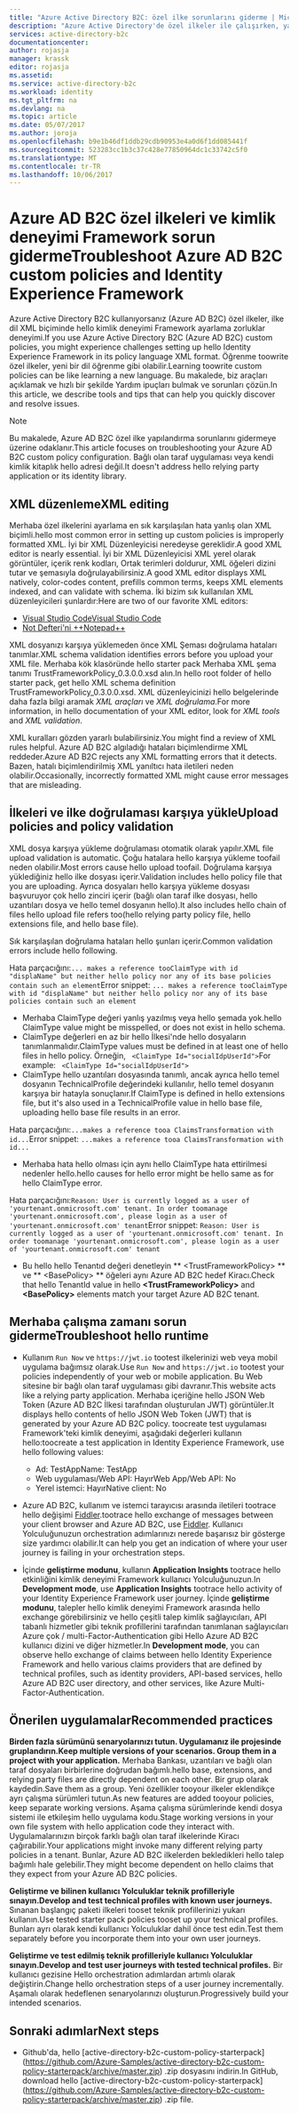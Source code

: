 ```yaml
---
title: "Azure Active Directory B2C: özel ilke sorunlarını giderme | Microsoft Docs"
description: "Azure Active Directory'de özel ilkeler ile çalışırken, yaklaşımlar hakkında toosolving hataları öğrenin."
services: active-directory-b2c
documentationcenter: 
author: rojasja
manager: krassk
editor: rojasja
ms.assetid: 
ms.service: active-directory-b2c
ms.workload: identity
ms.tgt_pltfrm: na
ms.devlang: na
ms.topic: article
ms.date: 05/07/2017
ms.author: joroja
ms.openlocfilehash: b9e1b46df1ddb29cdb90953e4a0d6f1dd085441f
ms.sourcegitcommit: 523283cc1b3c37c428e77850964dc1c33742c5f0
ms.translationtype: MT
ms.contentlocale: tr-TR
ms.lasthandoff: 10/06/2017
---
```

# <a name="troubleshoot-azure-ad-b2c-custom-policies-and-identity-experience-framework"></a><span data-ttu-id="49351-103">Azure AD B2C özel ilkeleri ve kimlik deneyimi Framework sorun giderme</span><span class="sxs-lookup"><span data-stu-id="49351-103">Troubleshoot Azure AD B2C custom policies and Identity Experience Framework</span></span>

<span data-ttu-id="49351-104">Azure Active Directory B2C kullanıyorsanız (Azure AD B2C) özel ilkeler, ilke dil XML biçiminde hello kimlik deneyimi Framework ayarlama zorluklar deneyimi.</span><span class="sxs-lookup"><span data-stu-id="49351-104">If you use Azure Active Directory B2C (Azure AD B2C) custom policies, you might experience challenges setting up hello Identity Experience Framework in its policy language XML format.</span></span>  <span data-ttu-id="49351-105">Öğrenme toowrite özel ilkeler, yeni bir dil öğrenme gibi olabilir.</span><span class="sxs-lookup"><span data-stu-id="49351-105">Learning toowrite custom policies can be like learning a new language.</span></span> <span data-ttu-id="49351-106">Bu makalede, biz araçları açıklamak ve hızlı bir şekilde Yardım ipuçları bulmak ve sorunları çözün.</span><span class="sxs-lookup"><span data-stu-id="49351-106">In this article, we describe tools and tips that can help you quickly discover and resolve issues.</span></span> 

> [!NOTE]
> <span data-ttu-id="49351-107">Bu makalede, Azure AD B2C özel ilke yapılandırma sorunlarını gidermeye üzerine odaklanır.</span><span class="sxs-lookup"><span data-stu-id="49351-107">This article focuses on troubleshooting your Azure AD B2C custom policy configuration.</span></span> <span data-ttu-id="49351-108">Bağlı olan taraf uygulaması veya kendi kimlik kitaplık hello adresi değil.</span><span class="sxs-lookup"><span data-stu-id="49351-108">It doesn't address hello relying party application or its identity library.</span></span>

## <a name="xml-editing"></a><span data-ttu-id="49351-109">XML düzenleme</span><span class="sxs-lookup"><span data-stu-id="49351-109">XML editing</span></span>

<span data-ttu-id="49351-110">Merhaba özel ilkelerini ayarlama en sık karşılaşılan hata yanlış olan XML biçimli.</span><span class="sxs-lookup"><span data-stu-id="49351-110">hello most common error in setting up custom policies is improperly formatted XML.</span></span> <span data-ttu-id="49351-111">İyi bir XML Düzenleyicisi neredeyse gereklidir.</span><span class="sxs-lookup"><span data-stu-id="49351-111">A good XML editor is nearly essential.</span></span> <span data-ttu-id="49351-112">İyi bir XML Düzenleyicisi XML yerel olarak görüntüler, içerik renk kodları, Ortak terimleri doldurur, XML öğeleri dizini tutar ve şemasıyla doğrulayabilirsiniz.</span><span class="sxs-lookup"><span data-stu-id="49351-112">A good XML editor displays XML natively, color-codes content, prefills common terms, keeps XML elements indexed, and can validate with schema.</span></span> <span data-ttu-id="49351-113">İki bizim sık kullanılan XML düzenleyicileri şunlardır:</span><span class="sxs-lookup"><span data-stu-id="49351-113">Here are two of our favorite XML editors:</span></span>

* [<span data-ttu-id="49351-114">Visual Studio Code</span><span class="sxs-lookup"><span data-stu-id="49351-114">Visual Studio Code</span></span>](https://code.visualstudio.com/)
* [<span data-ttu-id="49351-115">Not Defteri'ni ++</span><span class="sxs-lookup"><span data-stu-id="49351-115">Notepad++</span></span>](https://notepad-plus-plus.org/)

<span data-ttu-id="49351-116">XML dosyanızı karşıya yüklemeden önce XML Şeması doğrulama hataları tanımlar.</span><span class="sxs-lookup"><span data-stu-id="49351-116">XML schema validation identifies errors before you upload your XML file.</span></span> <span data-ttu-id="49351-117">Merhaba kök klasöründe hello starter pack Merhaba XML şema tanımı TrustFrameworkPolicy_0.3.0.0.xsd alın.</span><span class="sxs-lookup"><span data-stu-id="49351-117">In hello root folder of hello starter pack, get hello XML schema definition TrustFrameworkPolicy_0.3.0.0.xsd.</span></span> <span data-ttu-id="49351-118">XML düzenleyicinizi hello belgelerinde daha fazla bilgi aramak *XML araçları* ve *XML doğrulama*.</span><span class="sxs-lookup"><span data-stu-id="49351-118">For more information, in hello documentation of your XML editor, look for *XML tools* and *XML validation*.</span></span>

<span data-ttu-id="49351-119">XML kuralları gözden yararlı bulabilirsiniz.</span><span class="sxs-lookup"><span data-stu-id="49351-119">You might find a review of XML rules helpful.</span></span> <span data-ttu-id="49351-120">Azure AD B2C algıladığı hataları biçimlendirme XML reddeder.</span><span class="sxs-lookup"><span data-stu-id="49351-120">Azure AD B2C rejects any XML formatting errors that it detects.</span></span> <span data-ttu-id="49351-121">Bazen, hatalı biçimlendirilmiş XML yanıltıcı hata iletileri neden olabilir.</span><span class="sxs-lookup"><span data-stu-id="49351-121">Occasionally, incorrectly formatted XML might cause error messages that are misleading.</span></span>

## <a name="upload-policies-and-policy-validation"></a><span data-ttu-id="49351-122">İlkeleri ve ilke doğrulaması karşıya yükle</span><span class="sxs-lookup"><span data-stu-id="49351-122">Upload policies and policy validation</span></span>

 <span data-ttu-id="49351-123">XML dosya karşıya yükleme doğrulaması otomatik olarak yapılır.</span><span class="sxs-lookup"><span data-stu-id="49351-123">XML file upload validation is automatic.</span></span> <span data-ttu-id="49351-124">Çoğu hatalara hello karşıya yükleme toofail neden olabilir.</span><span class="sxs-lookup"><span data-stu-id="49351-124">Most errors cause hello upload toofail.</span></span> <span data-ttu-id="49351-125">Doğrulama karşıya yüklediğiniz hello ilke dosyası içerir.</span><span class="sxs-lookup"><span data-stu-id="49351-125">Validation includes hello policy file that you are uploading.</span></span> <span data-ttu-id="49351-126">Ayrıca dosyaları hello karşıya yükleme dosyası başvuruyor çok hello zinciri içerir (bağlı olan taraf ilke dosyası, hello uzantıları dosya ve hello temel dosyanın hello).</span><span class="sxs-lookup"><span data-stu-id="49351-126">It also includes hello chain of files hello upload file refers too(hello relying party policy file, hello extensions file, and hello base file).</span></span> 
 
 <span data-ttu-id="49351-127">Sık karşılaşılan doğrulama hataları hello şunları içerir.</span><span class="sxs-lookup"><span data-stu-id="49351-127">Common validation errors include hello following.</span></span>

<span data-ttu-id="49351-128">Hata parçacığını:`... makes a reference tooClaimType with id "displaName" but neither hello policy nor any of its base policies contain such an element`</span><span class="sxs-lookup"><span data-stu-id="49351-128">Error snippet: `... makes a reference tooClaimType with id "displaName" but neither hello policy nor any of its base policies contain such an element`</span></span>
* <span data-ttu-id="49351-129">Merhaba ClaimType değeri yanlış yazılmış veya hello şemada yok.</span><span class="sxs-lookup"><span data-stu-id="49351-129">hello ClaimType value might be misspelled, or does not exist in hello schema.</span></span>
* <span data-ttu-id="49351-130">ClaimType değerleri en az bir hello İlkesi'nde hello dosyaların tanımlanmalıdır.</span><span class="sxs-lookup"><span data-stu-id="49351-130">ClaimType values must be defined in at least one of hello files in hello policy.</span></span> 
    <span data-ttu-id="49351-131">Örneğin, ` <ClaimType Id="socialIdpUserId">`</span><span class="sxs-lookup"><span data-stu-id="49351-131">For example: ` <ClaimType Id="socialIdpUserId">`</span></span>
* <span data-ttu-id="49351-132">ClaimType hello uzantıları dosyasında tanımlı, ancak ayrıca hello temel dosyanın TechnicalProfile değerindeki kullanılır, hello temel dosyanın karşıya bir hatayla sonuçlanır.</span><span class="sxs-lookup"><span data-stu-id="49351-132">If ClaimType is defined in hello extensions file, but it's also used in a TechnicalProfile value in hello base file, uploading hello base file results in an error.</span></span>

<span data-ttu-id="49351-133">Hata parçacığını:`...makes a reference tooa ClaimsTransformation with id...`</span><span class="sxs-lookup"><span data-stu-id="49351-133">Error snippet: `...makes a reference tooa ClaimsTransformation with id...`</span></span>
* <span data-ttu-id="49351-134">Merhaba hata hello olması için aynı hello ClaimType hata ettirilmesi nedenler hello.</span><span class="sxs-lookup"><span data-stu-id="49351-134">hello causes for hello error might be hello same as for hello ClaimType error.</span></span>

<span data-ttu-id="49351-135">Hata parçacığını:`Reason: User is currently logged as a user of 'yourtenant.onmicrosoft.com' tenant. In order toomanage 'yourtenant.onmicrosoft.com', please login as a user of 'yourtenant.onmicrosoft.com' tenant`</span><span class="sxs-lookup"><span data-stu-id="49351-135">Error snippet: `Reason: User is currently logged as a user of 'yourtenant.onmicrosoft.com' tenant. In order toomanage 'yourtenant.onmicrosoft.com', please login as a user of 'yourtenant.onmicrosoft.com' tenant`</span></span>
* <span data-ttu-id="49351-136">Bu hello hello Tenantıd değeri denetleyin ** \<TrustFrameworkPolicy\> ** ve ** \<BasePolicy\> ** öğeleri aynı Azure AD B2C hedef Kiracı.</span><span class="sxs-lookup"><span data-stu-id="49351-136">Check that hello TenantId value in hello **\<TrustFrameworkPolicy\>** and **\<BasePolicy\>** elements match your target Azure AD B2C tenant.</span></span>  

## <a name="troubleshoot-hello-runtime"></a><span data-ttu-id="49351-137">Merhaba çalışma zamanı sorun giderme</span><span class="sxs-lookup"><span data-stu-id="49351-137">Troubleshoot hello runtime</span></span>

* <span data-ttu-id="49351-138">Kullanım `Run Now` ve `https://jwt.io` tootest ilkelerinizi web veya mobil uygulama bağımsız olarak.</span><span class="sxs-lookup"><span data-stu-id="49351-138">Use `Run Now` and `https://jwt.io` tootest your policies independently of your web or mobile application.</span></span> <span data-ttu-id="49351-139">Bu Web sitesine bir bağlı olan taraf uygulaması gibi davranır.</span><span class="sxs-lookup"><span data-stu-id="49351-139">This website acts like a relying party application.</span></span> <span data-ttu-id="49351-140">Merhaba içeriğine hello JSON Web Token (Azure AD B2C İlkesi tarafından oluşturulan JWT) görüntüler.</span><span class="sxs-lookup"><span data-stu-id="49351-140">It displays hello contents of hello JSON Web Token (JWT) that is generated by your Azure AD B2C policy.</span></span> <span data-ttu-id="49351-141">toocreate test uygulaması Framework'teki kimlik deneyimi, aşağıdaki değerleri kullanın hello:</span><span class="sxs-lookup"><span data-stu-id="49351-141">toocreate a test application in Identity Experience Framework, use hello following values:</span></span>
    * <span data-ttu-id="49351-142">Ad: TestApp</span><span class="sxs-lookup"><span data-stu-id="49351-142">Name: TestApp</span></span>
    * <span data-ttu-id="49351-143">Web uygulaması/Web API: Hayır</span><span class="sxs-lookup"><span data-stu-id="49351-143">Web App/Web API: No</span></span>
    * <span data-ttu-id="49351-144">Yerel istemci: Hayır</span><span class="sxs-lookup"><span data-stu-id="49351-144">Native client: No</span></span>

* <span data-ttu-id="49351-145">Azure AD B2C, kullanım ve istemci tarayıcısı arasında iletileri tootrace hello değişimi [Fiddler](http://www.telerik.com/fiddler).</span><span class="sxs-lookup"><span data-stu-id="49351-145">tootrace hello exchange of messages between your client browser and Azure AD B2C, use [Fiddler](http://www.telerik.com/fiddler).</span></span> <span data-ttu-id="49351-146">Kullanıcı Yolculuğunuzun orchestration adımlarınızı nerede başarısız bir gösterge size yardımcı olabilir.</span><span class="sxs-lookup"><span data-stu-id="49351-146">It can help you get an indication of where your user journey is failing in your orchestration steps.</span></span>

* <span data-ttu-id="49351-147">İçinde **geliştirme modunu**, kullanın **Application Insights** tootrace hello etkinliğini kimlik deneyimi Framework kullanıcı Yolculuğunuzun.</span><span class="sxs-lookup"><span data-stu-id="49351-147">In **Development mode**, use **Application Insights** tootrace hello activity of your Identity Experience Framework user journey.</span></span> <span data-ttu-id="49351-148">İçinde **geliştirme modunu**, talepler hello kimlik deneyimi Framework arasında hello exchange görebilirsiniz ve hello çeşitli talep kimlik sağlayıcıları, API tabanlı hizmetler gibi teknik profillerini tarafından tanımlanan sağlayıcıları Azure çok / multi-Factor-Authentication gibi Hello Azure AD B2C kullanıcı dizini ve diğer hizmetler.</span><span class="sxs-lookup"><span data-stu-id="49351-148">In **Development mode**, you can observe hello exchange of claims between hello Identity Experience Framework and hello various claims providers that are defined by technical profiles, such as identity providers, API-based services, hello Azure AD B2C user directory, and other services, like Azure Multi-Factor-Authentication.</span></span>  

## <a name="recommended-practices"></a><span data-ttu-id="49351-149">Önerilen uygulamalar</span><span class="sxs-lookup"><span data-stu-id="49351-149">Recommended practices</span></span>

<span data-ttu-id="49351-150">**Birden fazla sürümünü senaryolarınızı tutun. Uygulamanız ile projesinde gruplandırın.**</span><span class="sxs-lookup"><span data-stu-id="49351-150">**Keep multiple versions of your scenarios. Group them in a project with your application.**</span></span> <span data-ttu-id="49351-151">Merhaba Bankası, uzantıları ve bağlı olan taraf dosyaları birbirlerine doğrudan bağımlı.</span><span class="sxs-lookup"><span data-stu-id="49351-151">hello base, extensions, and relying party files are directly dependent on each other.</span></span> <span data-ttu-id="49351-152">Bir grup olarak kaydedin.</span><span class="sxs-lookup"><span data-stu-id="49351-152">Save them as a group.</span></span> <span data-ttu-id="49351-153">Yeni özellikler tooyour ilkeler eklendikçe ayrı çalışma sürümleri tutun.</span><span class="sxs-lookup"><span data-stu-id="49351-153">As new features are added tooyour policies, keep separate working versions.</span></span> <span data-ttu-id="49351-154">Aşama çalışma sürümlerinde kendi dosya sistemi ile etkileşim hello uygulama kodu.</span><span class="sxs-lookup"><span data-stu-id="49351-154">Stage working versions in your own file system with hello application code they interact with.</span></span>  <span data-ttu-id="49351-155">Uygulamalarınızın birçok farklı bağlı olan taraf ilkelerinde Kiracı çağırabilir.</span><span class="sxs-lookup"><span data-stu-id="49351-155">Your applications might invoke many different relying party policies in a tenant.</span></span> <span data-ttu-id="49351-156">Bunlar, Azure AD B2C ilkelerden bekledikleri hello talep bağımlı hale gelebilir.</span><span class="sxs-lookup"><span data-stu-id="49351-156">They might become dependent on hello claims that they expect from your Azure AD B2C policies.</span></span>

<span data-ttu-id="49351-157">**Geliştirme ve bilinen kullanıcı Yolculuklar teknik profilleriyle sınayın.**</span><span class="sxs-lookup"><span data-stu-id="49351-157">**Develop and test technical profiles with known user journeys.**</span></span> <span data-ttu-id="49351-158">Sınanan başlangıç paketi ilkeleri tooset teknik profillerinizi yukarı kullanın.</span><span class="sxs-lookup"><span data-stu-id="49351-158">Use tested starter pack policies tooset up your technical profiles.</span></span> <span data-ttu-id="49351-159">Bunları ayrı olarak kendi kullanıcı Yolculuklar dahil önce test edin.</span><span class="sxs-lookup"><span data-stu-id="49351-159">Test them separately before you incorporate them into your own user journeys.</span></span>

<span data-ttu-id="49351-160">**Geliştirme ve test edilmiş teknik profilleriyle kullanıcı Yolculuklar sınayın.**</span><span class="sxs-lookup"><span data-stu-id="49351-160">**Develop and test user journeys with tested technical profiles.**</span></span> <span data-ttu-id="49351-161">Bir kullanıcı gezisine Hello orchestration adımlardan artımlı olarak değiştirin.</span><span class="sxs-lookup"><span data-stu-id="49351-161">Change hello orchestration steps of a user journey incrementally.</span></span> <span data-ttu-id="49351-162">Aşamalı olarak hedeflenen senaryolarınızı oluşturun.</span><span class="sxs-lookup"><span data-stu-id="49351-162">Progressively build your intended scenarios.</span></span>

## <a name="next-steps"></a><span data-ttu-id="49351-163">Sonraki adımlar</span><span class="sxs-lookup"><span data-stu-id="49351-163">Next steps</span></span>

* <span data-ttu-id="49351-164">Github'da, hello [active-directory-b2c-custom-policy-starterpack] (https://github.com/Azure-Samples/active-directory-b2c-custom-policy-starterpack/archive/master.zip) .zip dosyasını indirin.</span><span class="sxs-lookup"><span data-stu-id="49351-164">In GitHub, download hello [active-directory-b2c-custom-policy-starterpack] (https://github.com/Azure-Samples/active-directory-b2c-custom-policy-starterpack/archive/master.zip) .zip file.</span></span>
